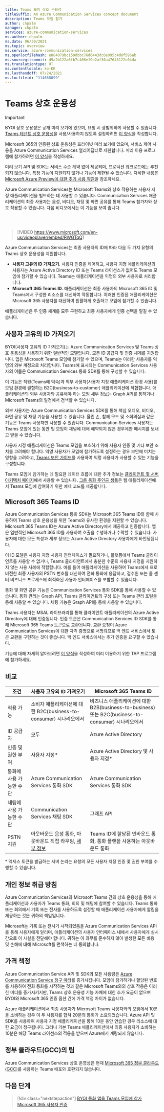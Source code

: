 ```yaml
---
title: Teams 모임 상호 운용성
titleSuffix: An Azure Communication Services concept document
description: Teams 모임 참가
author: chpalm
manager: chpalm
services: azure-communication-services
ms.author: chpalm
ms.date: 06/30/2021
ms.topic: overview
ms.service: azure-communication-services
ms.openlocfilehash: e884079bc159dbbc76d6443dc0e095c4d8f596ab
ms.sourcegitcommit: d9a2b122a6fb7c406e19e2af30a47643122c04da
ms.translationtype: HT
ms.contentlocale: ko-KR
ms.lasthandoff: 07/24/2021
ms.locfileid: "114668099"
---
```

# <a name="teams-interoperability"></a>Teams 상호 운용성

> [!IMPORTANT]
> BYOI 상호 운용성은 공개 미리 보기에 있으며, 요청 시 광범위하게 사용할 수 있습니다. [Teams 테넌트 상호 운용성](../concepts/teams-interop.md)을 사용/사용하지 않도록 설정하려면 [이 양식](https://forms.office.com/Pages/ResponsePage.aspx?id=v4j5cvGGr0GRqy180BHbR21ouQM6BHtHiripswZoZsdURDQ5SUNQTElKR0VZU0VUU1hMOTBBMVhESS4u)을 작성합니다.
>
> Microsoft 365의 인증된 상호 운용성은 프라이빗 미리 보기에 있으며, 서비스 제어 사용을 Azure Communication Services 얼리어답터로 제한합니다. 미리 이용 프로그램에 참가하려면 [이 양식](https://forms.office.com/Pages/ResponsePage.aspx?id=v4j5cvGGr0GRqy180BHbR8MfnD7fOYZEompFbYDoD4JUMkdYT0xKUUJLR001ODdQRk1ITTdOMlRZNSQlQCN0PWcu)을 작성하세요.
>
> 미리 보기 API 및 SDK는 서비스 수준 계약 없이 제공되며, 프로덕션 워크로드에는 추천되지 않습니다. 특정 기능이 지원되지 않거나 기능이 제한될 수 있습니다. 자세한 내용은 [Microsoft Azure Preview에 대한 추가 사용 약관](https://azure.microsoft.com/support/legal/preview-supplemental-terms/)을 참조하세요.

Azure Communication Services는 Microsoft Teams와 상호 작용하는 사용자 지정 애플리케이션을 빌드하는 데 사용할 수 있습니다. Communication Services 애플리케이션의 최종 사용자는 음성, 비디오, 채팅 및 화면 공유를 통해 Teams 참가자와 상호 작용할 수 있습니다. 다음 비디오에서는 이 기능을 보여 줍니다.


<br>
<br>


> [!VIDEO https://www.microsoft.com/en-us/videoplayer/embed/RWGTqQ]


Azure Communication Services는 최종 사용자의 ID에 따라 다음 두 가지 유형의 Teams 상호 운용성을 지원합니다.

- **사용자 고유의 ID 가져오기.** 사용자 인증을 제어하고, 사용자 지정 애플리케이션의 사용자는 Azure Active Directory ID 또는 Teams 라이선스가 없어도 Teams 모임에 참가할 수 있습니다. Teams는 애플리케이션을 익명의 외부 사용자로 처리합니다.
- **Microsoft 365 Teams ID.** 애플리케이션은 최종 사용자의 Microsoft 365 ID 및 Teams에서 구성한 리소스를 대신하여 작동합니다. 이러한 인증된 애플리케이션은 Microsoft 365 사용자를 대신하여 원활하게 호출하고 모임에 참가할 수 있습니다.

애플리케이션은 두 인증 체계를 모두 구현하고 최종 사용자에게 인증 선택을 맡길 수 있습니다.

## <a name="bring-your-own-identity"></a>사용자 고유의 ID 가져오기
BYOI(사용자 고유의 ID 가져오기)는 Azure Communication Services 및 Teams 상호 운용성을 사용하기 위한 일반적인 모델입니다. 모든 ID 공급자 및 인증 체계를 지원합니다. 앱은 Microsoft Teams 모임에 참가할 수 있으며, Teams는 이러한 사용자를 익명의 외부 계정으로 처리합니다. Teams에 표시되는 Communication Services 사용자의 이름은 Communication Services 통화 SDK를 통해 구성할 수 있습니다.

이 기능은 직원(Teams에 익숙)과 외부 사용자(사용자 지정 애플리케이션 환경 사용)를 모임 환경에 결합하는 B2C(business-to-customer) 애플리케이션에 적합합니다. 애플리케이션의 외부 사용자와 공유해야 하는 모임 세부 정보는 Graph API를 통하거나 Microsoft Teams의 일정에서 검색할 수 있습니다.

외부 사용자는 Azure Communication Services SDK를 통해 핵심 오디오, 비디오, 화면 공유 및 채팅 기능을 사용할 수 있습니다. 올린 손, 함께 모드 및 소회의실과 같은 기능은 Teams 사용자만 사용할 수 있습니다. Communication Services 사용자는 Teams 모임에 있는 동안 및 모임이 채널에 대해 예약되지 않은 경우에만 메시지를 보내고 받을 수 있습니다.

사용자 지정 애플리케이션은 Teams 모임을 보호하기 위해 사용자 인증 및 기타 보안 조치를 고려해야 합니다. 익명 사용자가 모임에 참가하도록 설정하는 경우 보안에 미치는 영향을 고려하고, [Teams 보안 가이드](/microsoftteams/teams-security-guide#addressing-threats-to-teams-meetings)를 사용하여 익명 사용자가 사용할 수 있는 기능을 구성합니다.

Teams 모임에 참가하는 데 필요한 데이터 흐름에 대한 추가 정보는 [클라이언트 및 서버 아키텍처 페이지](client-and-server-architecture.md)에서 사용할 수 있습니다. [그룹 통화 주인공 샘플](../samples/calling-hero-sample.md)은 웹 애플리케이션에서 Teams 모임에 참여하기 위한 예제 코드를 제공합니다.

## <a name="microsoft-365-teams-identity"></a>Microsoft 365 Teams ID
Azure Communication Services 통화 SDK는 Microsoft 365 Teams ID와 함께 사용하여 Teams 상호 운용성을 위한 Teams와 유사한 환경을 지원할 수 있습니다. Microsoft 365 Teams ID는 Azure Active Directory에서 제공하고 인증합니다. 앱은 일반적인 Microsoft 365 ID를 사용하여 호출을 수행하거나 수락할 수 있습니다. 사용자에 대한 모든 특성과 세부 정보는 Azure Active Directory 사용자에게 바인딩됩니다.

이 ID 모델은 사용자 지정 사용자 인터페이스가 필요하거나, 플랫폼에서 Teams 클라이언트를 사용할 수 없거나, Teams 클라이언트에서 충분한 수준의 사용자 지정을 지원하지 않는 사용 사례에 적합합니다. 예를 들어 애플리케이션을 사용하여 Teams에서 프로비전한 최종 사용자의 PSTN 번호를 대신하여 전화 통화에 응답하고, 접수원 또는 콜 센터 비즈니스 프로세스에 최적화된 사용자 인터페이스를 포함할 수 있습니다.  

통화 및 화면 공유 기능은 Communication Services 통화 SDK를 통해 사용할 수 있습니다. 통화 관리는 Graph API, Teams 클라이언트의 구성 또는 Teams 관리 포털을 통해 사용할 수 있습니다. 채팅 기능은 Graph API를 통해 사용할 수 있습니다.

Teams 사용자는 MSAL 라이브러리를 통해 클라이언트 애플리케이션의 Azure Active Directory에 대해 인증됩니다. 인증 토큰은 Communication Services ID SDK를 통해 Microsoft 365 Teams 토큰으로 교환됩니다. 교환 요청이 Azure Communication Services에 대한 자격 증명으로 서명되므로 백 엔드 서비스에서 토큰 교환을 구현하는 것이 좋습니다. 백 엔드 서비스에서는 추가 인증을 요구할 수 있습니다.

기능에 대해 자세히 알아보려면 [이 양식](https://forms.office.com/Pages/ResponsePage.aspx?id=v4j5cvGGr0GRqy180BHbR8MfnD7fOYZEompFbYDoD4JUMkdYT0xKUUJLR001ODdQRk1ITTdOMlRZNSQlQCN0PWcu)을 작성하여 미리 이용하기 위한 TAP 프로그램에 참가하세요.

## <a name="comparison"></a>비교

|조건|사용자 고유의 ID 가져오기| Microsoft 365 Teams ID|
|---|---|---|
|적용 가능| 소비자 애플리케이션에 대한 B2C(business-to-consumer) 시나리오에서 | 비즈니스 애플리케이션에 대한 B2B(business-to-business) 또는 B2C(business-to-consumer) 시나리오에서 |
|ID 공급자|모두|Azure Active Directory|
|인증 및 권한 부여|사용자 지정*| Azure Active Directory 및 사용자 지정*|
|통화에 사용 가능한 수단 | Azure Communication Services 통화 SDK | Azure Communication Services 통화 SDK |
|채팅에 사용 가능한 수단 | Communication Services 채팅 SDK | 그래프 API |
|PSTN 지원| 아웃바운드 음성 통화, 아웃바운드 직접 라우팅, [세부 정보](./telephony-sms/telephony-concept.md) | Teams ID에 할당된 인바운드 통화, 통화 플랜을 사용하는 아웃바운드 통화|

\* 액세스 토큰을 발급하는 서버 논리는 요청의 모든 사용자 지정 인증 및 권한 부여를 수행할 수 있습니다.

## <a name="privacy"></a>개인 정보 취급 방침
Azure Communication Services와 Microsoft Teams 간의 상호 운용성을 통해 애플리케이션과 사용자가 Teams 통화, 회의 및 채팅에 참여할 수 있습니다. Teams 통화 또는 회의에서 기록 또는 전사를 사용하도록 설정할 때 애플리케이션 사용자에게 알림을 제공하는 것은 귀하의 책임입니다.

Microsoft는 기록 또는 전사가 시작되었음을 Azure Communication Services API를 통해 사용자에게 알리며, 애플리케이션의 사용자 인터페이스 내에서 사용자에게 실시간으로 이 사실을 전달해야 합니다. 귀하는 이 의무를 준수하지 않아 발생한 모든 비용 및 손해에 대해 Microsoft를 면책하는 데 동의합니다.

## <a name="pricing"></a>가격 책정
Azure Communication Service API 및 SDK의 모든 사용량은 [Azure Communication Service 청구 미터](https://azure.microsoft.com/pricing/details/communication-services/)를 증가시킵니다. 모임에 참가하거나 할당된 번호를 사용하여 전화 통화를 시작하는 것과 같은 Microsoft Teams와의 상호 작용은 이러한 미터를 증가시키지만, Teams 상호 운용성 기능 자체에 대한 추가 요금이 없으며 BYOI와 Microsoft 365 인증 옵션 간에 가격 책정 차이가 없습니다.

Azure 애플리케이션에서 최종 사용자가 Microsoft Teams 사용자와의 모임에서 10분을 소비하는 경우 이 두 사용자를 합쳐 20분의 통화가 소요되었습니다. Azure API 및 SDK를 사용하여 사용자 지정 애플리케이션을 통해 10분 동안 연습한 경우 리소스에 대한 요금이 청구됩니다. 그러나 기본 Teams 애플리케이션에서 최종 사용자가 소비하는 10분은 해당 Teams 라이선스의 적용을 받으며 Azure에서 계량되지 않습니다.

## <a name="teams-in-government-clouds-gcc"></a>정부 클라우드(GCC)의 팀
Azure Communication Services 상호 운영성은 현재 [Microsoft 365 정부 클라우드(GCC)](/MicrosoftTeams/plan-for-government-gcc)를 사용하는 Teams 배포와 호환되지 않습니다.

## <a name="next-steps"></a>다음 단계

> [!div class="nextstepaction"]
> [BYOI 통화 앱을 Teams 모임에 참가](../quickstarts/voice-video-calling/get-started-teams-interop.md)
> [Microsoft 365 사용자 인증](../quickstarts/manage-teams-identity.md)
